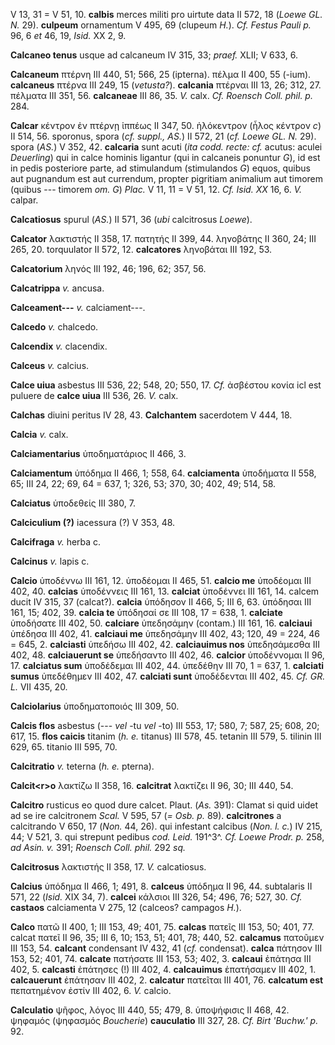 V 13, 31 = V 51, 10. **calbis** merces militi pro uirtute data II 572,
18 (*Loewe GL. N.* 29). **culpeum** ornamentum V 495, 69 (clupeum
*H.*). *Cf. Festus Pauli p.* 96, 6 *et* 46, 19, *Isid.* XX 2, 9.

**Calcaneo tenus** usque ad calcaneum IV 315, 33; *praef.* XLII; V 633,
6.

**Calcaneum** πτέρνη III 440, 51; 566, 25 (ipterna). πέλμα II 400, 55
(-ium). **calcaneus** πτέρνα III 249, 15 (*vetusta?*). **calcania**
πτέρναι III 13, 26; 312, 27. πέλματα III 351, 56. **calcaneae** III 86,
35. *V.* calx. *Cf. Roensch Coll. phil. p.* 284.

**Calcar** κέντρον ἐν πτέρνῃ ἱππέως II 347, 50. ἡλόκεντρον (ἧλος κέντρον
*c*) II 514, 56. sporonus, spora (*cf. suppl., AS.*) II 572, 21 (*cf.*
*Loewe GL. N.* 29). spora (*AS.*) V 352, 42. **calcaria** sunt acuti
(*ita codd. recte: cf.* acutus: aculei *Deuerling*) qui in calce
hominis ligantur (qui in calcaneis ponuntur *G*), id est in pedis
posteriore parte, ad stimulandum (stimulandos *G*) equos, quibus aut
pugnandum est aut currendum, propter pigritiam animalium aut timorem
(quibus --- timorem *om. G*) *Plac.* V 11, 11 = V 51, 12. *Cf. Isid. XX*
16, 6. *V.* calpar.

**Calcatiosus** spurul (*AS.*) II 571, 36 (*ubi* calcitrosus *Loewe*).

**Calcator** λακτιστής II 358, 17. πατητής II 399, 44. ληνοβάτης II 360,
24; III 265, 20. torquulator II 572, 12. **calcatores** ληνοβάται III
192, 53.

**Calcatorium** ληνός III 192, 46; 196, 62; 357, 56.

**Calcatrippa** *v.* ancusa.

**Calceament---** *v.* calciament---.

**Calcedo** *v.* chalcedo.

**Calcendix** *v.* clacendix.

**Calceus** *v.* calcius.

**Calce uiua** asbestus III 536, 22; 548, 20; 550, 17. *Cf.* ἀσβέστου
κονία icl est puluere de **calce uiua** III 536, 26. *V.* calx.

**Calchas** diuini peritus IV 28, 43. **Calchantem** sacerdotem V 444,
18.

**Calcia** *v.* calx.

**Calciamentarius** ὑποδηματάριος II 466, 3.

**Calciamentum** ὑπόδημα II 466, 1; 558, 64. **calciamenta** ὑποδήματα
II 558, 65; III 24, 22; 69, 64 = 637, 1; 326, 53; 370, 30; 402, 49; 514,
58.

**Calciatus** ὑποδεθείς III 380, 7.

**Calciculium (?)** iacessura (?) V 353, 48.

**Calcifraga** *v.* herba c.

**Calcinus** *v.* lapis c.

**Calcio** ὑποδέννω III 161, 12. ὑποδέομαι II 465, 51. **calcio me**
ὐποδέομαι III 402, 40. **calcias** ὑποδέννεις III 161, 13. **calciat**
ὐποδέννει III 161, 14. calcem ducit IV 315, 37 (calcat?). **calcia**
ὑπόδησον II 466, 5; III 6, 63. ὑπόδησαι III 161, 15; 402, 39. **calcia
te** ὑπόδησαί σε III 108, 17 = 638, 1. **calciate** ὑποδήσατε III 402,
50. **calciare** ὑπεδησάμην (contam.) III 161, 16. **calciaui** ὑπέδησα
III 402, 41. **calciaui me** ὑπεδησάμην III 402, 43; 120, 49 = 224, 46 =
645, 2. **calciasti** ὑπεδήσω III 402, 42. **calciauimus nos**
ὑπεδησάμεσθα III 402, 48. **calciauerunt se** ὑπεδήσαντο III 402, 46.
**calcior** ὑποδέννομαι II 96, 17. **calciatus sum** ὑποδέδεμαι III 402,
44. ὑπεδέθην III 70, 1 = 637, 1. **calciati sumus** ὑπεδέθημεν III 402,
47. **calciati sunt** ὑποδέδενται III 402, 45. *Cf. GR. L.* VII 435, 20.

**Calciolarius** ὑποδηματοποιός III 309, 50.

**Calcis flos** asbestus (--- *vel* -tu *vel* -to) III 553, 17; 580, 7;
587, 25; 608, 20; 617, 15. **flos caicis** titanim (*h. e.* titanus) III
578, 45. tetanin III 579, 5. tilinin III 629, 65. titanio III 595, 70.

**Calcitratio** *v.* teterna (*h. e.* pterna).

**Calcit\<r\>o** λακτίζω II 358, 16. **calcitrat** λακτίζει II 96, 30;
III 440, 54.

**Calcitro** rusticus eo quod dure calcet. Plaut. (*As.* 391): Clamat si
quid uidet ad se ire calcitronem *Scal.* V 595, 57 (*= Osb. p.* 89).
**calcitrones** a calcitrando V 650, 17 (*Non.* 44, 26). qui infestant
calcibus (*Non. l. c.*) IV 215, 44; V 521, 3. qui strepunt pedibus *cod.
Leid.* 191^3^. *Cf. Loewe Prodr. p.* 258, *ad Asin. v.* 391; *Roensch
Coll. phil.* 292 *sq.*

**Calcitrosus** λακτιστής II 358, 17. *V.* calcatiosus.

**Calcius** ὑπόδημα II 466, 1; 491, 8. **calceus** ὑπόδημα II 96, 44.
subtalaris II 571, 22 (*Isid.* XIX 34, 7). **calcei** κάλσιοι III 326,
54; 496, 76; 527, 30. *Cf.* **castaos** calciamenta V 275, 12 (calceos?
campagos *H.*).

**Calco** πατῶ II 400, 1; III 153, 49; 401, 75. **calcas** πατεῖς III
153, 50; 401, 77. calcat πατεῖ II 96, 35; III 6, 10; 153, 51; 401, 78;
440, 52. **calcamus** πατοῦμεν III 153, 54. **calcant** condensant IV
432, 41 (*cf.* condensat). **calca** πάτησον III 153, 52; 401, 74.
**calcate** πατήσατε III 153, 53; 402, 3. **calcaui** ἐπάτησα III 402,
5. **calcasti** ἐπάτησες (!) III 402, 4. **calcauimus** ἐπατήσαμεν III
402, 1. **calcauerunt** ἐπάτησαν III 402, 2. **calcatur** πατεῖται III
401, 76. **calcatum est** πεπατημένον ἐστίν III 402, 6. *V.* calcio.

**Calculatio** ψῆφος, λόγος III 440, 55; 479, 8. ὑποψήφισις II 468, 42.
ψηφαμός (ψηφασμός *Boucherie*) **cauculatio** III 327, 28. *Cf. Birt
'Buchw.' p.* 92.
